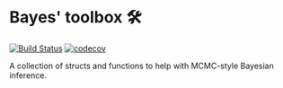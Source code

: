 # Bayes' toolbox  	&#128736;

[![Build Status](https://travis-ci.org/vlanore/bayes_toolbox.svg?branch=master)](https://travis-ci.org/vlanore/bayes_toolbox) [![codecov](https://codecov.io/gh/vlanore/bayes_toolbox/branch/master/graph/badge.svg)](https://codecov.io/gh/vlanore/bayes_toolbox)

A collection of structs and functions to help with MCMC-style Bayesian inference.
